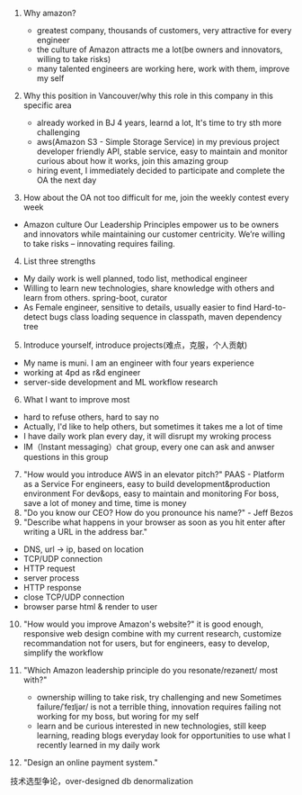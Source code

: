 1. Why amazon?
    * greatest company, thousands of customers, very attractive for every engineer
    * the culture of Amazon attracts me a lot(be owners and innovators, willing to take risks)
    * many talented engineers are working here, work with them, improve my self

2. Why this position in Vancouver/why this role in this company in this specific area
    * already worked in BJ 4 years, learnd a lot, It's time to try sth more challenging
    * aws(Amazon S3 - Simple Storage Service) in my previous project
      developer friendly API, stable service, easy to maintain and monitor
      curious about how it works, join this amazing group
    * hiring event, I immediately decided to participate and complete the OA the next day


3. How about the OA
    not too difficult for me, join the weekly contest every week

* Amazon culture
Our Leadership Principles empower us to
be owners and innovators
while maintaining our customer centricity.
We’re willing to take risks – innovating requires failing.


4. List three strengths
  - My daily work is well planned, todo list, methodical engineer
  - Willing to learn new technologies, share knowledge with others and learn from others.
    spring-boot, curator
  - As Female engineer, sensitive to details, usually easier to find Hard-to-detect bugs
    class loading sequence in classpath, maven dependency tree

5. Introduce yourself, introduce projects(难点，克服，个人贡献)
  - My name is muni. I am an engineer with four years experience
  - working at 4pd as r&d engineer
  - server-side development and ML workflow research

6. What I want to improve most
  - hard to refuse others, hard to say no
  - Actually, I'd like to help others, but sometimes it takes me a lot of time
  - I have daily work plan every day, it will disrupt my wroking process
  - IM（Instant messaging）chat group, every one can ask and anwser questions in this group

7. "How would you introduce AWS in an elevator pitch?"
    PAAS - Platform as a Service
    For engineers, easy to build development&production environment
    For dev&ops, easy to maintain and monitoring
    For boss, save a lot of money and time, time is money
8. "Do you know our CEO? How do you pronounce his name?"  - Jeff Bezos
9. "Describe what happens in your browser as soon as you hit enter after writing a URL in the address bar."
  - DNS, url -> ip, based on location
  - TCP/UDP connection
  - HTTP request
  - server process
  - HTTP response
  - close TCP/UDP connection
  - browser parse html & render to user

10. "How would you improve Amazon's website?"
    it is good enough, responsive web design
    combine with my current research, customize recommandation
    not for users, but for engineers, easy to develop, simplify the workflow

11. "Which Amazon leadership principle do you resonate/rezəneɪt/ most with?"
    - ownership
    willing to take risk, try challenging and new
    Sometimes failure/ˈfeɪljər/ is not a terrible thing, innovation requires failing
    not working for my boss, but woring for my self
    - learn and be curious
    interested in new technologies, still keep learning, reading blogs everyday
    look for opportunities to use what I recently learned in my daily work

12. "Design an online payment system."


技术选型争论，over-designed
db denormalization
